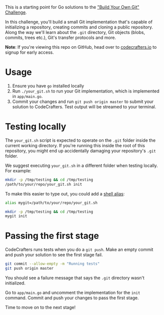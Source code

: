 This is a starting point for Go solutions to the
["Build Your Own Git" Challenge](https://codecrafters.io/challenges/git).

In this challenge, you'll build a small Git implementation that's capable of
initializing a repository, creating commits and cloning a public repository.
Along the way we'll learn about the `.git` directory, Git objects (blobs,
commits, trees etc.), Git's transfer protocols and more.

**Note**: If you're viewing this repo on GitHub, head over to
[codecrafters.io](https://codecrafters.io) to signup for early access.

# Usage

1. Ensure you have `go` installed locally
1. Run `./your_git.sh` to run your Git implementation, which is implemented in
   `app/main.go`.
1. Commit your changes and run `git push origin master` to submit your solution
   to CodeCrafters. Test output will be streamed to your terminal.

# Testing locally

The `your_git.sh` script is expected to operate on the `.git` folder inside the
current working directory. If you're running this inside the root of this
repository, you might end up accidentally damaging your repository's `.git`
folder.

We suggest executing `your_git.sh` in a different folder when testing locally.
For example:

``` sh
mkdir -p /tmp/testing && cd /tmp/testing
/path/to/your/repo/your_git.sh init
```

To make this easier to type out, you could add a [shell
alias](https://shapeshed.com/unix-alias/):

``` sh
alias mygit=/path/to/your/repo/your_git.sh

mkdir -p /tmp/testing && cd /tmp/testing
mygit init
```

# Passing the first stage

CodeCrafters runs tests when you do a `git push`. Make an empty commit and push
your solution to see the first stage fail.

``` sh
git commit --allow-empty -m "Running tests"
git push origin master
```

You should see a failure message that says the `.git` directory wasn't
initialized.

Go to `app/main.go` and uncomment the implementation for the `init`
command. Commit and push your changes to pass the first stage.

Time to move on to the next stage!
